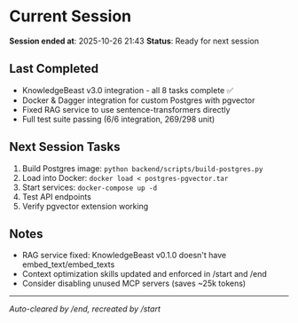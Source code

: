 # Current Session

**Session ended at**: 2025-10-26 21:43
**Status**: Ready for next session

## Last Completed
- KnowledgeBeast v3.0 integration - all 8 tasks complete ✅
- Docker & Dagger integration for custom Postgres with pgvector
- Fixed RAG service to use sentence-transformers directly
- Full test suite passing (6/6 integration, 269/298 unit)

## Next Session Tasks
1. Build Postgres image: `python backend/scripts/build-postgres.py`
2. Load into Docker: `docker load < postgres-pgvector.tar`
3. Start services: `docker-compose up -d`
4. Test API endpoints
5. Verify pgvector extension working

## Notes
- RAG service fixed: KnowledgeBeast v0.1.0 doesn't have embed_text/embed_texts
- Context optimization skills updated and enforced in /start and /end
- Consider disabling unused MCP servers (saves ~25k tokens)

---
*Auto-cleared by /end, recreated by /start*
